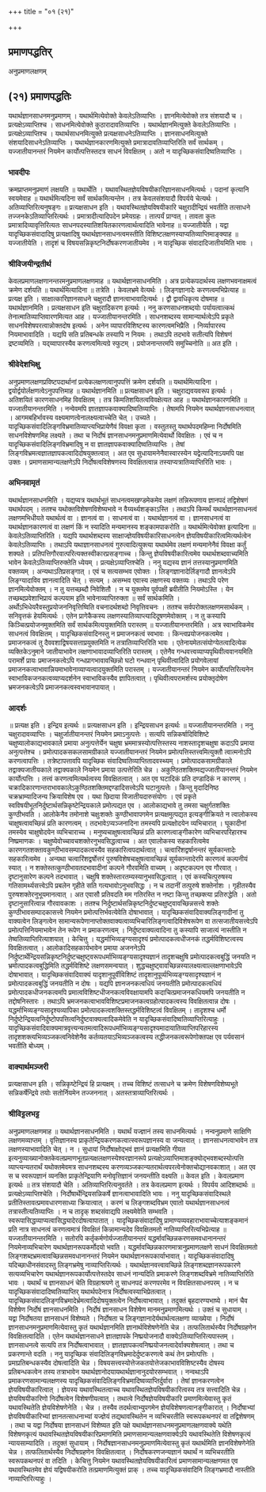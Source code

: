 +++
title = "०१ (२१)"

+++


## प्रमाणपद्धतिर्

अनुप्रमाणलक्षणम्

## (२१) **प्रमाणपद्धतिः**

यथार्थज्ञानसाधनमनुप्रमाणम् । यथार्थमित्येवोक्ते केवलेऽतिव्याप्तिः । ज्ञानमित्येवोक्ते तत्र संशयादौ च । प्रत्यक्षेऽव्याप्तिश्च । साधनमित्येवोक्ते कुठारादावतिव्याप्तिः । यथार्थज्ञानमित्युक्ते केवलेऽतिव्याप्तिः । प्रत्यक्षेऽव्याप्तिश्च । यथार्थसाधनमित्युक्ते प्रत्यक्षसाधनेऽतिव्याप्तिः । ज्ञानसाधनमित्युक्ते संशयादिसाधनेऽतिव्याप्तिः । यथार्थज्ञानकारणमित्युक्ते प्रमात्रादावतिव्याप्तिरिति सर्वं सार्थकम् । यज्जातीयानन्तरं नियमेन कार्योत्पत्तिस्तदत्र साधनं विवक्षितम् । अतो न यादृच्छिकसंवादिष्वतिव्याप्तिः ।

### **भावदीपः**

क्रमप्राप्तमनुप्रमाणं लक्षयति ॥ यथार्थेति । यथावस्थितज्ञेयविषयीकारिज्ञानसाधनमित्यर्थः । पदानां कृत्यानि स्वयमेवाह ॥ यथार्थमित्यदिना सर्वं सार्थकमित्यन्तेन । तत्र केवलसंशयादौ विपर्यये चेत्यर्थः । अतिव्याप्तिरित्यनुषङ्गः ॥ प्रत्यक्षसाधन इति । यथावस्थितज्ञेयविषयीकारि चक्षुरादीन्द्रियं भवतीति तत्साधने तज्जनकेऽतिव्याप्तिरित्यर्थः । प्रमात्रादीत्यादिपदेन प्रमेयग्रहः । तात्पर्यं प्राग्वत् । तावता कुतः प्रमात्रादिव्यावृत्तिरित्यतः साधनपदस्यातिशयितकारणत्वार्थत्वादिति भावेनाह ॥ यज्जातीयेति । यद्वा यादृच्छिकसंवादादिषु प्रत्यक्षादिषु यथार्थज्ञानसाधनत्वमस्तीति विशिष्टलक्षणस्याप्यतिव्याप्तिमाङ्क्याह ॥ यज्जातीयेति । तादृशं च विषयसन्निकृष्टनिर्दोषकरणजातीयमेव । न यादृच्छिक संवादादिजातीयमिति भावः ।

### **श्रीविजयीन्द्रतीर्थ**

केवलप्रमाणलक्षणानन्तरमनुप्रमाणलक्षणमाह ॥ यथार्थज्ञानसाधनमिति । अत्र प्रत्येकपदार्थस्य लक्षणभवनाक्षमत्वं क्रमेण दर्शयति ॥ यथार्थमित्यादिना ॥ तत्रेति । केवलभ्रमे वेत्यर्थः । लिङ्गज्ञानादेः करणत्वमभिप्रेत्याह ॥ प्रत्यक्ष इति । साक्षात्कारिज्ञानसाधने चक्षुरादौ ज्ञानत्वाभावादित्यर्थः । द्वौ द्वावधिकृत्य दोषमाह ॥ यथार्थज्ञानमिति । प्रत्यक्षसाधन इति चक्षुरादिकरण इत्यर्थः । ननु करणसाधनशब्दयोः पर्यायत्वात्कथं तेनात्मातिव्याप्तिवारणमित्यत आह । यज्जातीयानन्तरमिति । साधनशब्दस्य सामान्यार्थत्वेऽपि प्रकृते साधनविशेषपरत्वान्नोक्तदोष इत्यर्थः । अनेन व्यापारविशिष्टस्य कारणत्वमभिप्रैति । निर्व्यापारस्य नियमाभावादिति । यद्यपि सति प्रतिबन्धके तस्यापि न नियमः । तथाऽपि तदभावे सतीत्यपि विशेषणं द्रष्टव्यमिति । यद्य्वापारस्यैव करणत्वमित्यग्रे स्फुटम् । प्रयोजनान्तरमपि समुच्चिनोति ॥ अत इति ।

### **श्रीवेदेशभिक्षु**

अनुप्रमाणलक्षणप्रविष्टपदार्थानां प्रत्येकलक्षणत्वानुपपत्तिं क्रमेण दर्शयति ॥ यथार्थमित्यादिना । द्वयोर्द्वयोर्लक्षणत्वेऽनुपपत्तिमाह ॥ यथार्थज्ञानमिति ॥ प्रत्यक्षसाधन इति । चक्षुराद्यवयवरूप इत्यर्थः । अतिशयितं कारणसाधनमिह विवक्षितम् । तत्र किमतिशयितत्वविवक्षेत्यत आह ॥ यथार्थज्ञानकारणमिति ॥ यज्जातीयानन्तरमिति । नन्वेवमपि ज्ञातज्ञापकवाक्यादिष्वतिव्याप्तिः । तेषामपि नियमेन यथार्थज्ञानसाधनत्वात् । आगमबहिर्भावस्य वक्ष्यमाणत्वेनालक्ष्यत्वाच्चेति चेत् । उच्यते । यादृच्छिकसंवादिलिङ्गविभ्रमातिव्याप्त्यभिप्रायेणैवं विवक्षा कृता । वस्तुतस्तु यथार्थपदमहिम्ना निर्दोषमिति साधनविशेषणमिह लक्ष्यते । तथा च निर्दोषं ज्ञानसाधनमनुप्रमाणमित्येवार्थो विवक्षितः । एवं च न यादृच्छिकसंवादिलिङ्गविभ्रमादिषु न वा ज्ञातज्ञापकवाक्यादिष्वतिव्याप्तिः । तेषां लिङ्गविभ्रमत्वज्ञातज्ञापकत्वादिदोषयुक्तत्वात् । अत एव सुधायामनेनैवास्वारस्येन यद्वेत्यादिनाऽयमपि पक्ष उक्तः । प्रमाणसामान्यलक्षणेऽपि निर्दोषत्वविशेषणस्य विवक्षितत्वान्न तस्याप्यत्रातिव्याप्तिरिति भावः ।

### **अभिनवामृतं**

यथार्थज्ञानसाधनमिति । यद्यप्यत्र यथार्थभूतं साधनत्वमखण्डमेकमेव लक्षणं तन्निरूपणाय ज्ञानपदं तद्विशेषणं यथार्थपदम् । ततश्च यथोक्तविशेषणविशेष्यभावे न वैय्यर्थ्यशङ्काऽस्ति । तथाऽपि किमर्थं यथार्थज्ञानसाधनत्वं लक्षणमभिधीयते यथार्थत्वं वा । ज्ञानत्वं वा । साधनत्वं वा । यथार्थज्ञानत्वं वा । ज्ञानसाधनत्वं वा यथार्थज्ञानकारणत्वं वा लक्षणं किं न स्यादिति मन्यमानस्य शङ्कामपाकरोति ॥ यथार्थमित्येवोक्त इत्यादिना ॥ केवलेऽतिव्याप्तिरिति । यद्यपि यथार्थशब्दस्य साक्षाज्ज्ञेयविषयीकारिसाधनत्वेन ज्ञेयविषयीकारित्वमित्यर्थत्वेन केवलेऽतिव्याप्तिः । तथाऽपि यथाज्ञानसाधनत्वं गुरुत्वादित्युक्त्या यथार्थमेव लक्षणं मन्यमानेनैवं विवक्षा कर्तुं शक्यते । प्रतिपत्तिगौरवात्परित्यक्तस्वीकारप्रसङ्गाच्च । किन्तु ज्ञेयविषयीकारित्वमेव यथार्थशब्दवाच्यमिति भावेन केवलेऽतिव्याप्तिरुक्तेति ध्येयम् । प्रत्यक्षेऽव्याप्तिश्चेति । ननु यद्यस्य ज्ञानं तत्तस्यानुप्रमाणमिति वक्तव्यम् । अन्यथाऽतिप्रसङ्गात् । एवं च सत्यसम्भव एवोक्तः । लिङ्गज्ञानादेर्लिङ्गादौ ज्ञानत्वेऽपि लिङ्ग्यादाविव ज्ञानत्वादिति चेत् । सत्यम् । असम्भव एवास्य लक्षणस्य वक्तव्यः । तथाऽपि परेण ज्ञानमित्येवोक्तम् । न तु यत्तच्छब्दौ निवेशितौ । न च युक्तमेव पूर्वपक्षी ब्रवीतीति नियमोऽस्ति । येन तच्छब्दप्रवेशाभिप्रायं कल्पयाम इति भावेनाव्याप्तिरुक्ता ॥ सर्वं सार्थकमिति । अर्थोऽभिधेयरैवस्तुप्रयोजननिवृत्तिष्विति वचनादर्थशब्दो निवृत्तिवचनः । ततश्च सर्वपरोक्तलक्षणमसार्थकम् । सनिवृत्तकं हेयमित्यर्थः । एतेन प्रागेकैकस्य लक्षणस्यातिव्याप्त्यादिदूषणमेवोक्तम् । न तु कस्यापि किञ्चित्प्रयोजनमुक्तमिति सर्वं सार्थकमित्ययुक्तमिति परास्तम् ॥ यज्जातीयानन्तरमिति । अत्र स्वाभाविकमेव साधनत्वं विवक्षितम् । यादृच्छिकसंवादिनस्तु न प्रमाजनकत्वं स्वभावः । किन्त्वप्रयोजनकत्वमेव । प्रमाजनकत्वं तु दैववशाद्विषयसत्ताप्रयुक्तमिति न तत्रातिव्याप्तिरिति भावः । एतेनायमेतत्संयोग्येतत्वादित्येक व्यक्तिकेऽनुमाने जातीयाभावेन लक्षणाभावादव्याप्तिरिति परास्तम् । एतेनैव गन्धवत्त्वव्याप्यपृथिवीत्ववानयमिति परामर्शे प्रायः प्रमाजनकत्वेऽपि गन्धप्रागभावावच्छिन्नो घटो गन्धवान् पृथिवीत्वादिति प्रयोगवेलायां प्रमाजनकत्वाभावान्नियमाभावेनाव्याप्यत्वादयुक्तमिति परास्तम् । यज्जातीयानन्तरं नियमेन कार्योत्पत्तिरित्यनेन स्वाभाविकजनकत्वव्याप्यदर्शनेन स्वाभाविकस्यैव ज्ञापितत्वात् । पृथिवीत्वपरामर्शस्य प्रयोक्तृदोषेण भ्रमजनकत्वेऽपि प्रमाजनकत्वस्वभावानपायात् ।

### **आदर्शः**

॥ प्रत्यक्ष इति । इन्द्रिय इत्यर्थः ॥ प्रत्यक्षसाधन इति । इन्द्रियसाधन इत्यर्थः ॥ यज्जातीयानन्तरमिति । ननु चक्षुरादावव्याप्तिः । चक्षुर्जातीयानन्तरं नियमेन प्रमाऽनुत्पत्तेः । सत्यपि सन्निकर्षादिविशिष्टे चक्षुष्यालोकाद्यभावकाले प्रमाया अनुत्पत्तेर्येन चक्षुषा भ्रममात्रस्योत्पत्तिस्तस्य नाशस्तादृशचक्षुषा कदाऽपि प्रमाया अनुत्पत्तेश्च । प्रमोत्पादकसकलसामग्रीकाले यज्जातीयानन्तरं नियमेन प्रमोत्पत्तिस्तत्त्वमित्युक्तौ त्वात्मनोऽपि करणत्वापत्तिः । तत्रेष्टापत्तावपि यादृच्छिक संवादिष्वतिव्याप्तितादवस्थ्यम् । प्रमोत्पादकसामग्रीकाले तद्वाक्यजातीयकाले तद्वाक्यकाले नियमेन प्रमाया उत्पत्तेरिति चेन्न । अकुण्ठितशक्तिमद्यज्जातीयानन्तरं नियमेन कार्योत्पत्तिः । तत्त्वं करणत्वमित्यर्थत्वस्य विवक्षितत्वात् । अत एव घटादिकं प्रति दण्डादिकं न कारणम् । चक्रादिकारणान्तराभावकालेऽकुण्ठितशक्तिमद्दण्डादिसत्त्वेऽपि घटानुत्पत्तेः । किन्तु मृदादिनिष्ठ चक्रभ्राम्यादिजन्य क्रियाविशेष एव । यथा छिदाया विजातीयदारुसंयोगः । एवं प्रकृते स्वविषयीभूतनिर्दुष्टार्थसन्निकृष्टेन्द्रियकाले प्रमोत्पद्यत एव । आलोकाद्यभावे तु तमसा चक्षुर्गतशक्तिः कुण्ठीभवति । आलोकेनैव तमोनाशे चक्षुःशक्तेः कुण्ठीभावापगमेन प्रत्यक्षमुत्पद्यत इत्यङ्गीक्रियते न त्वालोकस्य चाक्षुषत्वावच्छिन्नं प्रति कारणत्वम् । तदभावेऽप्यञ्जनादिना तमस्यपि प्रत्यक्षोदयेन व्यभिचारात् । घूकादीनां तमस्येव चाक्षुषोदयेन व्यभिचाराच्च । मनुष्यचाक्षुषत्वावच्छिन्नं प्रति कारणत्वाङ्गीकारेण व्यभिचारपरिहारश्च निष्प्रमाणकः । चक्षुष्येवोच्चावचशक्तेरनुभवसिद्धत्वाच्च । अत एवालोकस्य सहकारित्वमेव कारणगतशक्तावकुण्ठीभावसम्पादकत्वस्यैव सहकारित्वपदार्थत्वात् । चत्वारिंशद्वर्षानन्तरं सूर्यकान्तादेः सहकारित्वमेव । अन्यथा चत्वारिंशद्वर्षोत्तरं पुरुषविशेषचाक्षुषत्वावच्छिन्नं सूर्यकान्तादेरपि कारणत्वं कल्पनीयं स्यात् । न शक्तेस्तत्कुण्ठीभावतदभावादीनां कल्पने गौरवमिति वाच्यम् । अदृष्टकल्पन एव गौरवात् । दृष्टानुसारेण कल्पने तदभावात् । चक्षुषि शक्तेस्तारतम्यस्यानुभवसिद्धत्वात् । एवं कस्यचित्पुरुषस्य गतिसामर्थ्यसत्त्वेऽपि प्रबलेन गृहीते सति गत्यभावोऽनुभवसिद्धः । न च तदानीं तत्पुरुषे शक्तेर्नाशः । गृहीतस्यैव पुरुषशक्तेरनुभूयमानत्वात् । अत एवासौ प्रतिवदति मम गतिरस्ति न नष्टा किन्तु तच्छक्त्या प्रतिरुद्धेति । अतो दृष्टानुसारित्वान्न गौरवावकाशः । ततश्च निर्दुष्टार्थसन्निकृष्टनिर्दुष्टचक्षुष्ट्वावच्छिन्नसत्त्वे शक्तेः कुण्ठीभावसम्पादकासत्त्वे नियमेन प्रमोत्पत्तिर्भवत्येवेति दोषाभावात् । यादृच्छिकसंवादिवाक्यलिङ्गादीनां तु वाक्यत्वेन लिङ्गत्वेन सामान्यरूपेणानाप्तोक्तवाक्यत्वाव्यभिचारिलिङ्गत्वादिविशेषरूपेण वा तत्सजातीयसत्त्वेऽपि प्रमोत्पत्तिनियमाभावेन तेन रूपेण न प्रमाकरणत्वम् । निर्दुष्टवाक्यत्वादिना तु कस्यापि साजात्यं नास्तीति न तेष्वतिव्याप्तिरित्याशयात् । केचित्तु । यद्धर्माभिव्यङ्ग्यसादृश्यं प्रमोत्पादकत्वधीजनकं तद्धर्मविशिष्टत्वस्य विवक्षितत्वात् । आलोकादिसहकार्यभावेन प्रमाया अजननेऽपि निर्दुष्टार्थेन्द्रियसन्निकृष्टनिर्दुष्टचक्षुष्ट्वरूपधर्माभिव्यङ्ग्यसादृश्यज्ञानं तादृशचक्षुषि प्रमोत्पादकत्वबुद्धिं जनयति न भ्रमोत्पादकत्वबुद्धिमिति तद्धर्मविशिष्टे लक्षणसमन्वयात् । शुद्धचक्षुष्ट्वावच्छिन्नस्यालक्ष्यत्वाल्लक्षणाभावेऽपि दोषाभावात् । यादृच्छिकसंवादिवाक्यं यादृशानुपूर्वीविशिष्टं तादृशानुपूर्व्यभिव्यङ्ग्यसादृश्यज्ञानं न प्रमोत्पादकत्वबुद्धिं जनयतीति न दोषः । यद्यपि ज्ञानजनकत्वधियं जनयतीति प्रमोत्पादकत्वधियं प्रमोत्पादकधीजनकत्वमपि प्रमात्वविशिष्टधीजनकत्वविवक्षायामपि कदाचित्प्रमाजनकधियमपि जनयतीति न तद्दोषनिस्तारः । तथाऽपि भ्रमजनकत्वाभावविशिष्टप्रमाजनकत्वग्रहोत्पादकत्वस्य विवक्षितत्वान्न दोषः । यद्धर्माभिव्यङ्ग्यसादृश्यव्यापिका प्रमोत्पादकत्वशक्तिस्तद्धर्मविशिष्टत्वं विवक्षितम् । तादृशश्च धर्मो निर्दुष्टेन्द्रियत्वनिर्दुष्टोपपत्तित्वनिर्दुष्टवाक्यत्वादिकमेवेति न यादृच्छिकसंवादिष्वतिव्याप्तिरित्याहुः । यादृच्छिकसंवादिवाक्यमात्रवृत्त्यन्यतमत्वादिरूपधर्माभिव्यङ्ग्यसादृश्यमादायातिव्याप्तिपरिहारस्य तादृशशक्त्यभिव्यञ्जकत्वनिवेशेनैव कर्तव्यतयाऽभिव्यञ्जकत्वस्य तद्धीजनकत्वरूपेणोक्तपक्ष एव पर्यवसानं भवतीति बोध्यम् ।

### **वाक्यार्थमञ्जरी**

प्रत्यक्षसाधन इति । सन्निकृष्टेन्द्रियं हि प्रत्यक्षम् । तच्च विशिष्टं तत्साधने च क्रमेण विशेषणविशेष्यभूते सन्निकर्षेन्द्रिये तयोः सतोर्नियमेन तज्जननात् । अतस्तत्राव्याप्तिरित्यर्थः ।

### **श्रीविट्टलभट्ट**

अनुप्रमाणलक्षणमाह ॥ यथार्थज्ञानसाधनमिति । यथार्थं यज्ज्ञानं तस्य साधनमित्यर्थः । नन्वनुप्रमाणे साक्षिणि लक्षणमव्याप्तम् । वृत्तिज्ञानस्य प्राकृतेन्द्रियकरणकत्वात्स्वरूपज्ञानस्य वा जन्यत्वात् । ज्ञानसाधनत्वाभावेन तत्र लक्षणस्याभावादिति चेत् । न । सुधायां निर्दोषाक्षोद्भवं ज्ञानं प्रत्यक्षमिति गीयत इत्यनुव्याख्यानोक्तकेवलप्रमाणभूतप्रत्यक्षलक्षणस्येश्वरज्ञानरूपे प्रत्यक्षेऽव्याप्तिमाशङ्क्योद्भवशब्दस्योत्पत्ति व्याप्त्यन्यतरार्थं यथोक्तमेवमत्र साधनशब्दस्य करणव्यञ्जकान्यतरार्थत्वपरत्वेनोक्तचोद्यानवकाशात् । अत एव स च स्वरूपज्ञानं व्यनक्ति प्राकृतेन्द्रियाणि मनोवृत्तिज्ञानं जनयन्तीति वक्ष्यति ॥ केवल इति । केवलप्रमाण इत्यर्थः ॥ तत्र संशयादौ चेति । अतिव्याप्तिरित्यनुवर्तते । तत्र केवलप्रमाण इत्यर्थः । विपर्यय आदिशब्दार्थः ॥ प्रत्यक्षेऽव्याप्तिश्चेति । निर्दोषार्थेन्द्रियसन्निकर्षे ज्ञानत्वाभावादिति भावः । ननु यादृच्छिकसंवादिस्थले प्रतीतिस्तावत्प्रमावधारणसाध्या क्रियात्वात् । करणं च लिङ्गशब्दविभ्रम एवातो यथार्थज्ञानसाधनत्वं तत्रास्तीत्यतिव्याप्तिः । न च तादृक् शब्दसंवाद्यपि लक्ष्यमेवेति सम्भवति । स्वरूपासिद्धव्याप्यत्वासिद्ध्यादेरदोषत्वापातात् । यादृच्छिकसंवादादिषु प्रामाण्यव्यवहाराभावाच्चेत्याशङ्कमानं प्रति नात्र साधनत्वं करणत्वमात्रं विवक्षितं किन्नामान्यदेव विवक्षितमतो नातिव्याप्तिरित्यभिप्रेत्याह ॥ यज्जातीयानन्तरमिति । सतोरपि कर्तृकर्मणोर्यज्जातीयानन्तरं यद्धर्मावच्छिन्नकरणसमवधानानन्तरं नियमेनाव्यभिचारेण यथार्थज्ञानरूपकर्मोदयो भवति । यद्धर्मावच्छिन्नकारणमात्रानुप्रमाणलक्षणे साधनं विवक्षितमतो लिङ्गशब्दभ्रमत्वावच्छिन्नसमवधानानन्तरं नियमेन यथार्थज्ञानरूपकार्याभावात् । यादृच्छिकसंवादादिषु यदिच्छाधीनसंवादस्तु लिङ्गभ्रमेषु नाव्याप्तिरित्यर्थः । यथार्थज्ञानवत्त्वावच्छिन्ने लिङ्गशब्दज्ञानरूपकारणे सत्यव्यभिचारेण यथार्थज्ञानरूपकार्योत्पत्तेस्तदेव साधनं नान्यदिति प्रमाकरणे लिङ्गशब्दविभ्रमे नातिव्याप्तिरिति भावः । यथार्थं च ज्ञानसाधनं चेति विग्रहाश्रयणे तु साधनपदं करणपरमेव न विवक्षितसाधनपरम् । न च यादृच्छिकसंवादादिष्वतिव्याप्तिर् यथार्थपदेनात्र निर्दोषत्वस्याभिप्रेतत्वात् । यादृच्छिकसंवादलिङ्गविभ्रमादेर्भ्रमत्वादिदोषयुक्तत्वेन निर्दोषत्वाभावात् । तदुक्तं बृहदारण्यभाष्ये । मानं चैव विशेषेण निर्दोषं ज्ञानसाधनमिति । निर्दोषं ज्ञानसाधन विशेषेण मानमनुप्रमाणमित्यर्थः । उक्तं च सुधायाम् । यद्वा निर्दोषतया ज्ञानसाधनं विशेष्यते । निर्दोषता च लिङ्गज्ञानादेर्यथार्थत्वलक्षणा व्याख्येया । निर्दोषं ज्ञानसाधनमनुप्रमाणमित्येवास्तु कृतं यथार्थज्ञानमिति ज्ञानार्थविशेषणेनेति चेन्न । तत्फलितार्थस्यैव निर्दोषग्रहणेन विवक्षितत्वादिति । एतेन यथार्थज्ञानसाधने ज्ञातज्ञापके निष्प्रयोजनादौ वाक्येऽतिव्याप्तिरित्यपास्तम् । ज्ञानसाधनत्वे सत्यपि तत्र निर्दोषत्वाभावात् । ज्ञातज्ञापकत्वनिष्प्रयोजनत्वादेर्वाक्यशेषत्वात् । तथा च प्रकरणान्ते वदति । ननु यादृच्छिक संवादिलिङ्गविभ्रमादेर्दुष्टकरणत्वे कथं तेन प्रमोत्पत्तिः । प्रमाप्रतिबन्धकस्यैव दोषत्वादिति चेन्न । विषयसत्त्वस्योत्तेजकतयोत्तेजकाभावविशिष्टस्यैव दोषस्य प्रतिबन्धकत्वेन तस्य तत्राभावेन यथार्थज्ञानोदयायथार्थज्ञानानुदयोरसम्भवात् । नन्वथाऽपि प्रमाकरणसामान्यलक्षणस्य यादृच्छिकसंवादिलिङ्गविभ्रमादिष्वव्याप्तिर्दुर्वारा । तेषां ज्ञानकरणत्वेन ज्ञेयविषयीकारित्वात् । ज्ञेयस्य यथावस्थितत्वाच्च यथावस्थितज्ञेयविषयीकारित्वस्य तत्र सत्त्वादिति चेन्न । ज्ञेयविषयीकारिणो निर्दोषत्वेन विशेषणीयत्वात् । तथात्वे निर्दोषज्ञेयविषयीकारि प्रमाणमित्येवास्तु कृतं यथावस्थितेति ज्ञेयविशेषणेनेति । चेन्न । तस्यैव तदर्थत्वाभ्युपगमेन ज्ञेयविशेषणत्वानङ्गीकारात् । निर्दोषाभ्यां ज्ञेयविषयीकारिभ्यां ज्ञानतत्साधनाभ्यां यज्ज्ञेयं तद्यथावस्थितेन न व्यभिचरतीति स्वरूपकथनपरं वा तद्विशेषणम् । तथा च यद्वा निर्दोषया ज्ञानसाधनं विशेष्यत इति पक्षे यथार्थज्ञानसाधनमनुप्रमाणलक्षणवाक्ये यथेति विशेषणकृत्यं यथावस्थितज्ञेयविषयीकारिप्रमाणमिति प्रमाणसामान्यलक्षणवाक्येऽपि यथावस्थितेति विशेषणकृत्यं न्यायसाम्यादिति । तदुक्तं सुधायाम् । निर्दोषज्ञानसाधनमनुप्रमाणमित्येवास्तु कृतं यथार्थमिति ज्ञानविशेषणेनेति चेन्न । तत्फलितार्थस्यैव निर्दोषग्रहणेन विवक्षितत्वात् । निर्दोषकरणजन्यज्ञानं यथार्थं न व्यभिचरतीति स्वरूपकथनपरं वा तदिति । केचित्तु नियमेन यथावस्थितज्ञेयविषयीकारित्वं प्रमाणसामान्यलक्षणमत एव यथावस्थितमेव ज्ञेयं यद्विषयीकरोति तत्प्रमाणमित्युक्तं प्राक् । तच्च यादृच्छिकसंवादिनि लिङ्गभ्रमादौ नास्तीति नाव्याप्तिरित्याहुः ।

